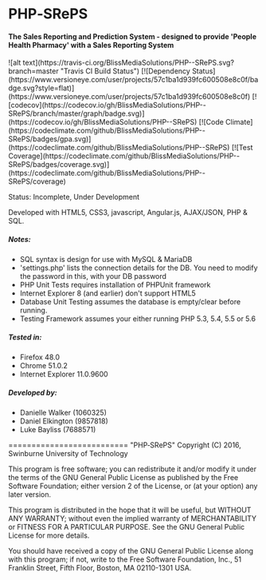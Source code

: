 <p align="center">
<h1><b> PHP‐SRePS </b></h1>
<h4><b> The Sales Reporting and Prediction System - designed to provide 'People Health Pharmacy' with a Sales Reporting System</b></h4></p>
![alt text](https://travis-ci.org/BlissMediaSolutions/PHP--SRePS.svg?branch=master "Travis CI Build Status")
[![Dependency Status](https://www.versioneye.com/user/projects/57c1ba1d939fc600508e8c0f/badge.svg?style=flat)](https://www.versioneye.com/user/projects/57c1ba1d939fc600508e8c0f)
[![codecov](https://codecov.io/gh/BlissMediaSolutions/PHP--SRePS/branch/master/graph/badge.svg)](https://codecov.io/gh/BlissMediaSolutions/PHP--SRePS)
[![Code Climate](https://codeclimate.com/github/BlissMediaSolutions/PHP--SRePS/badges/gpa.svg)](https://codeclimate.com/github/BlissMediaSolutions/PHP--SRePS)
[![Test Coverage](https://codeclimate.com/github/BlissMediaSolutions/PHP--SRePS/badges/coverage.svg)](https://codeclimate.com/github/BlissMediaSolutions/PHP--SRePS/coverage)


Status: Incomplete, Under Development

Developed with HTML5, CSS3, javascript, Angular.js, AJAX/JSON, PHP & SQL.

##### Notes: 
- SQL syntax is design for use with MySQL & MariaDB
- 'settings.php' lists the connection details for the DB.  You need to modify the password in this, with your DB password
- PHP Unit Tests requires installation of PHPUnit framework
- Internet Explorer 8 (and earlier) don't support HTML5
- Database Unit Testing assumes the database is empty/clear before running.
- Testing Framework assumes your either running PHP 5.3, 5.4, 5.5 or 5.6

##### Tested in: 
- Firefox 48.0
- Chrome 51.0.2
- Internet Explorer 11.0.9600

##### Developed by:
- Danielle Walker (1060325)
- Daniel Elkington (9857818)
- Luke Bayliss (7688571)
   

==========================
"PHP‐SRePS" Copyright (C) 2016, Swinburne University of Technology

This program is free software; you can redistribute it and/or modify it under the terms of the GNU General Public License as published by the Free Software Foundation; either version 2 of the License, or (at your option) any later version.

This program is distributed in the hope that it will be useful, but WITHOUT ANY WARRANTY; without even the implied warranty of MERCHANTABILITY or FITNESS FOR A PARTICULAR PURPOSE. See the GNU General Public License for more details.

You should have received a copy of the GNU General Public License along with this program; if not, write to the Free Software Foundation, Inc., 51 Franklin Street, Fifth Floor, Boston, MA 02110-1301 USA.
